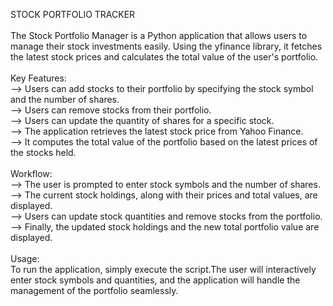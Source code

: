 STOCK PORTFOLIO TRACKER<br><br>
The Stock Portfolio Manager is a Python application that allows users to manage their stock investments easily. Using the yfinance library, it fetches the latest stock prices and calculates the total value of the user's portfolio.<br><br>
Key Features:<br>
--> Users can add stocks to their portfolio by specifying the stock symbol and the number of shares.<br>
--> Users can remove stocks from their portfolio.<br>
--> Users can update the quantity of shares for a specific stock.<br>
--> The application retrieves the latest stock price from Yahoo Finance.<br>
--> It computes the total value of the portfolio based on the latest prices of the stocks held.<br><br>
Workflow:<br>
--> The user is prompted to enter stock symbols and the number of shares.<br>
--> The current stock holdings, along with their prices and total values, are displayed.<br>
--> Users can update stock quantities and remove stocks from the portfolio.<br>
--> Finally, the updated stock holdings and the new total portfolio value are displayed.<br><br>
Usage:<br>
To run the application, simply execute the script.The user will interactively enter stock symbols and quantities, and the application will handle the management of the portfolio seamlessly.
